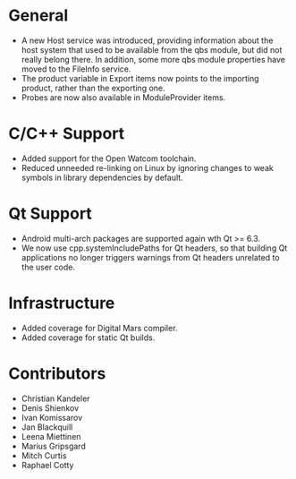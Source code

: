# General
* A new Host service was introduced, providing information about the host system that
  used to be available from the qbs module, but did not really belong there.
  In addition, some more qbs module properties have moved to the FileInfo service.
* The product variable in Export items now points to the importing product, rather than
  the exporting one.
* Probes are now also available in ModuleProvider items.

# C/C++ Support
* Added support for the Open Watcom toolchain.
* Reduced unneeded re-linking on Linux by ignoring changes to weak symbols in library
  dependencies by default.

# Qt Support
* Android multi-arch packages are supported again wth Qt >= 6.3.
* We now use cpp.systemIncludePaths for Qt headers, so that building Qt applications
  no longer triggers warnings from Qt headers unrelated to the user code.

# Infrastructure
* Added coverage for Digital Mars compiler.
* Added coverage for static Qt builds.

# Contributors
* Christian Kandeler
* Denis Shienkov
* Ivan Komissarov
* Jan Blackquill
* Leena Miettinen
* Marius Gripsgard
* Mitch Curtis
* Raphael Cotty
